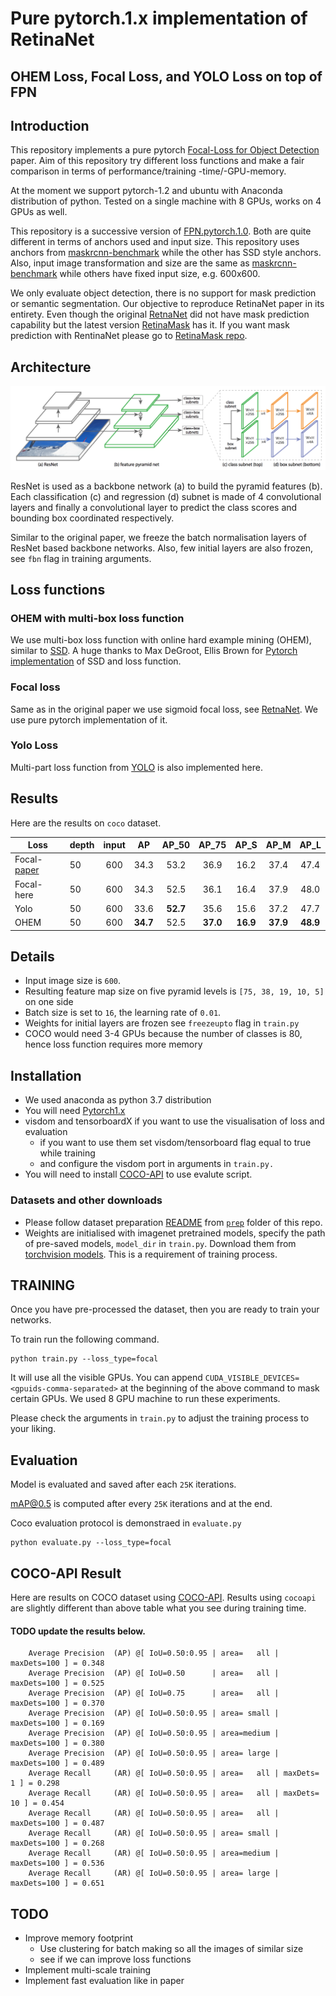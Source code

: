 # Pure pytorch.1.x implementation of RetinaNet
## OHEM Loss, Focal Loss, and YOLO Loss on top of FPN

## Introduction
This repository implements a pure pytorch [Focal-Loss for Object Detection](https://arxiv.org/pdf/1708.02002.pdf) paper. Aim of this repository try different loss functions and make a fair comparison in terms of performance/training -time/-GPU-memory. 

At the moment we support pytorch-1.2 and ubuntu with Anaconda distribution of python. Tested on a single machine with 8 GPUs, works on 4 GPUs as well.

This repository is a successive version of [FPN.pytorch.1.0](https://github.com/gurkirt/FPN.pytorch1.0). Both are quite different in terms of anchors used and input size. This repository uses anchors from [maskrcnn-benchmark](https://github.com/facebookresearch/maskrcnn-benchmark) while the other has SSD style anchors. Also, input image transformation and size are the same as [maskrcnn-benchmark](https://github.com/facebookresearch/maskrcnn-benchmark) while others have fixed input size, e.g. 600x600.

We only evaluate object detection, there is no support for mask prediction or semantic segmentation. Our objective to reproduce RetinaNet paper in its entirety. Even though the original [RetnaNet](https://arxiv.org/pdf/1708.02002.pdf) did not have mask prediction capability but the latest version [RetinaMask](https://arxiv.org/pdf/1901.03353.pdf) has it. If you want mask prediction with RentinaNet please go to [RetinaMask repo](https://github.com/chengyangfu/retinamask).


## Architecture 
![RetinaNet Structure](/figures/retinaNet.png)

ResNet is used as a backbone network (a) to build the pyramid features (b). 
Each classification (c) and regression (d) subnet is made of 4 convolutional layers and finally a convolutional layer to predict the class scores and bounding box coordinated respectively.

Similar to the original paper, we freeze the batch normalisation layers of ResNet based backbone networks. Also, few initial layers are also frozen, see `fbn` flag in training arguments. 

## Loss functions 
### OHEM with multi-box loss function
We use multi-box loss function with online hard example mining (OHEM), similar to [SSD](https://arxiv.org/pdf/1512.02325.pdf).
A huge thanks to Max DeGroot, Ellis Brown for [Pytorch implementation](https://github.com/amdegroot/ssd.pytorch) of SSD and loss function.

### Focal loss
Same as in the original paper we use sigmoid focal loss, see [RetnaNet](https://arxiv.org/pdf/1708.02002.pdf). We use pure pytorch implementation of it.

### Yolo Loss
Multi-part loss function from [YOLO](https://pjreddie.com/darknet/yolo/) is also implemented here.

## Results
Here are the results on `coco` dataset.

Loss |depth | input | AP    | AP_50   | AP_75 | AP_S | AP_M | AP_L |
|----|-------|:----: |:----:| :-----:  | :---:| :---:| :---:| :---: |
| Focal-[paper](https://arxiv.org/pdf/1708.02002.pdf) | 50 |  600 |  34.3 | 53.2 | 36.9 | 16.2 | 37.4  | 47.4 |
| Focal-here | 50 |  600 |  34.3 | 52.5 | 36.1 | 16.4 | 37.9  | 48.0 |
| Yolo | 50 |  600 |  33.6 | **52.7** | 35.6 | 15.6 | 37.2  | 47.7 |
| OHEM | 50 |  600 |  **34.7** | 52.5 | **37.0** | **16.9** | **37.9**  | **48.9** |

## Details
- Input image size is `600`.
- Resulting feature map size on five pyramid levels is `[75, 38, 19, 10, 5]` on one side 
- Batch size is set to `16`, the learning rate of `0.01`.
- Weights for initial layers are frozen see `freezeupto` flag in `train.py`
- COCO would need 3-4 GPUs because the number of classes is 80, hence loss function requires more memory

## Installation
- We used anaconda as python 3.7 distribution
- You will need [Pytorch1.x](https://pytorch.org/get-started/locally/)
- visdom and tensorboardX if you want to use the visualisation of loss and evaluation
  - if you want to use them set visdom/tensorboard flag equal to true while training 
  - and configure the visdom port in arguments in  `train.py.`
- You will need to install [COCO-API](https://github.com/cocodataset/cocoapi) to use evalute script.

### Datasets and other downloads
- Please follow dataset preparation [README](https://github.com/gurkirt/FPN.pytorch/tree/master/prep) from [`prep`](https://github.com/gurkirt/RetinaNet/tree/master/prep) folder of this repo.
- Weights are initialised with imagenet pretrained models, specify the path of pre-saved models, `model_dir` in `train.py`. Download them from [torchvision models](https://github.com/pytorch/vision/blob/master/torchvision/models/resnet.py). This is a requirement of training process. 


## TRAINING

Once you have pre-processed the dataset, then you are ready to train your networks.

To train run the following command. 

```
python train.py --loss_type=focal
```

It will use all the visible GPUs. 
You can append `CUDA_VISIBLE_DEVICES=<gpuids-comma-separated>` at the beginning of the above command to mask certain GPUs. We used 8 GPU machine to run these experiments.

Please check the arguments in `train.py` to adjust the training process to your liking.

## Evaluation
Model is evaluated and saved after each `25K` iterations. 

mAP@0.5 is computed after every `25K` iterations and at the end.

Coco evaluation protocol is demonstraed  in `evaluate.py` 


```
python evaluate.py --loss_type=focal
```

## COCO-API Result
Here are results on COCO dataset using [COCO-API](https://github.com/cocodataset/cocoapi).
Results using `cocoapi` are slightly different than above table what you see during training time. 


#### TODO update the results below.
```
    Average Precision  (AP) @[ IoU=0.50:0.95 | area=   all | maxDets=100 ] = 0.348
    Average Precision  (AP) @[ IoU=0.50      | area=   all | maxDets=100 ] = 0.525
    Average Precision  (AP) @[ IoU=0.75      | area=   all | maxDets=100 ] = 0.370
    Average Precision  (AP) @[ IoU=0.50:0.95 | area= small | maxDets=100 ] = 0.169
    Average Precision  (AP) @[ IoU=0.50:0.95 | area=medium | maxDets=100 ] = 0.380
    Average Precision  (AP) @[ IoU=0.50:0.95 | area= large | maxDets=100 ] = 0.489
    Average Recall     (AR) @[ IoU=0.50:0.95 | area=   all | maxDets=  1 ] = 0.298
    Average Recall     (AR) @[ IoU=0.50:0.95 | area=   all | maxDets= 10 ] = 0.454
    Average Recall     (AR) @[ IoU=0.50:0.95 | area=   all | maxDets=100 ] = 0.487
    Average Recall     (AR) @[ IoU=0.50:0.95 | area= small | maxDets=100 ] = 0.268
    Average Recall     (AR) @[ IoU=0.50:0.95 | area=medium | maxDets=100 ] = 0.536
    Average Recall     (AR) @[ IoU=0.50:0.95 | area= large | maxDets=100 ] = 0.651

```

## TODO
- Improve memory footprint
    - Use clustering for batch making  so all the images of similar size
    - see if we can improve loss functions
- Implement multi-scale training
- Implement fast evaluation like in paper
